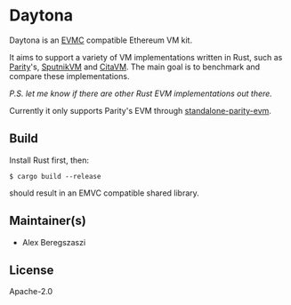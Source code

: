 # Daytona

Daytona is an [EVMC] compatible Ethereum VM kit.

It aims to support a variety of VM implementations written in Rust, such as [Parity]'s, [SputnikVM] and [CitaVM].
The main goal is to benchmark and compare these implementations.

*P.S. let me know if there are other Rust EVM implementations out there.*

Currently it only supports Parity's EVM through [standalone-parity-evm].

## Build

Install Rust first, then:

```shell
$ cargo build --release
```

should result in an EMVC compatible shared library.

## Maintainer(s)

- Alex Beregszaszi

## License

Apache-2.0

[EVMC]: https://github.com/ethereum/evmc
[Parity]: https://github.com/paritytech/parity-ethereum
[SputnikVM]: https://github.com/ethereumproject/evm-rs
[CitaVM]: https://github.com/cryptape/cita-vm
[standalone-parity-evm]: https://github.com/axic/standalone-parity-evm
